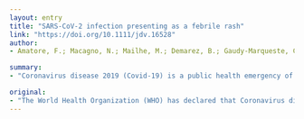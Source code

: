 ```yaml
---
layout: entry
title: "SARS-CoV-2 infection presenting as a febrile rash"
link: "https://doi.org/10.1111/jdv.16528"
author:
- Amatore, F.; Macagno, N.; Mailhe, M.; Demarez, B.; Gaudy-Marqueste, C.; Grob, J. J.; Raoult, D.; Brouqui, P.; Richard, M. A.

summary:
- "Coronavirus disease 2019 (Covid-19) is a public health emergency of international concern. It continues to spread worldwide. After a median incubation period of 4 days, fever and cough are the two most common manifestations of severe acute respiratory syndrome coronavirus 2 (SARS-CoV-2) infection. The World Health Organization (WHO) has declared that the disease 2019 is an international emergency. Symptoms include fever, cough and fever. Incubation time is 4 days."

original:
- "The World Health Organization (WHO) has declared that Coronavirus disease 2019 (Covid-19) is a public health emergency of international concern as it continues to spread worldwide.(1) After a median incubation period of 4 days, fever and cough are the two most common manifestations of severe acute respiratory syndrome coronavirus 2 (SARS-CoV-2) infection."
---
```


